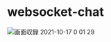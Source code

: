 # websocket-chat

![画面収録 2021-10-17 0 01 29](https://user-images.githubusercontent.com/66932739/137592615-c821a455-7c11-4d84-bc49-2ed351ffe070.gif)
